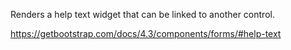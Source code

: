 Renders a help text widget that can be linked to another control.

<https://getbootstrap.com/docs/4.3/components/forms/#help-text>